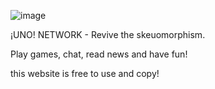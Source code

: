 ![image](https://github.com/wikakasa/uno/assets/92477230/94cb360a-18f2-4b68-8773-d843567fe135)

¡UNO! NETWORK - Revive the skeuomorphism.

Play games, chat, read news and have fun!

this website is free to use and copy!
